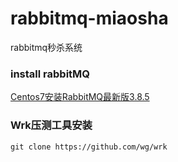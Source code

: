 # rabbitmq-miaosha
 rabbitmq秒杀系统


### install rabbitMQ 
[Centos7安装RabbitMQ最新版3.8.5](https://blog.csdn.net/weixin_40584261/article/details/106826044)


### Wrk压测工具安装

```shell 
git clone https://github.com/wg/wrk 
```
